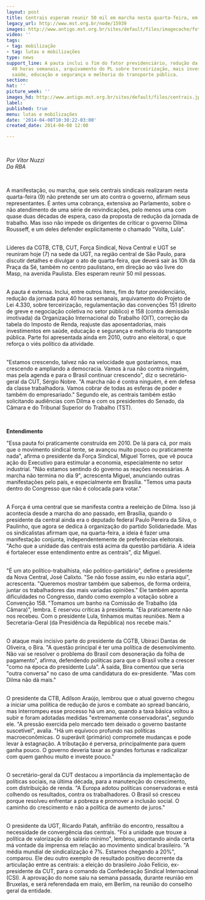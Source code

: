 ```yaml
---
layout: post
title: Centrais esperam reunir 50 mil em marcha nesta quarta-feira, em São Paulo
legacy_url: http://www.mst.org.br/node/15939
images: http://www.antigo.mst.org.br/sites/default/files/imagecache/foto_destaque/centrais.jpg
video: ''
tags:
- tag: mobilização
- tag: lutas e mobilizações
type: news
support_line: A pauta inclui o fim do fator previdenciário, redução da jornada para
  40 horas semanais, arquivamento do PL sobre terceirização, mais investimentos em
  saúde, educação e segurança e melhoria do transporte pública.
section: 
hat: ''
picture_week: ''
images_hd: http://www.antigo.mst.org.br/sites/default/files/centrais.jpg
label: 
published: true
menu: lutas e mobilizações
date: '2014-04-08T10:30:22-03:00'
created_date: 2014-04-08 12:00

---
```

<p>&nbsp;</p><p><em>Por Vitor Nuzzi<br>Da RBA</em></p><p>&nbsp;</p><p>A manifestação, ou marcha, que seis centrais sindicais realizaram nesta quarta-feira (9) não pretende ser um ato contra o governo, afirmam seus representantes. É antes uma cobrança, extensiva ao Parlamento, sobre o não atendimento de uma série de reivindicações, pelo menos uma com quase duas décadas de espera, caso da proposta de redução da jornada de trabalho. Mas isso não impede os dirigentes de criticar o governo Dilma Rousseff, e um deles defender explicitamente o chamado "Volta, Lula".</p><p><br>Líderes da CGTB, CTB, CUT, Força Sindical, Nova Central e UGT se reuniram hoje (7) na sede da UGT, na região central de São Paulo, para discutir detalhes e divulgar o ato de quarta-feira, que deverá sair às 10h da Praça da Sé, também no centro paulistano, em direção ao vão livre do Masp, na avenida Paulista. Eles esperam reunir 50 mil pessoas.</p><p><br>A pauta é extensa. Inclui, entre outros itens, fim do fator previdenciário, redução da jornada para 40 horas semanais, arquivamento do Projeto de Lei 4.330, sobre terceirização, regulamentação das convenções 151 (direito de greve e negociação coletiva no setor público) e 158 (contra demissão imotivada) da Organização Internacional do Trabalho (OIT), correção da tabela do Imposto de Renda, reajuste das aposentadorias, mais investimentos em saúde, educação e segurança e melhoria do transporte pública. Parte foi apresentada ainda em 2010, outro ano eleitoral, o que reforça o viés político da atividade.</p><p><br>"Estamos crescendo, talvez não na velocidade que gostaríamos, mas crescendo e ampliando a democracia. Vamos à rua não contra ninguém, mas pela agenda e para o Brasil continuar crescendo", diz o secretário-geral da CUT, Sérgio Nobre. "A marcha não é contra ninguém, é em defesa da classe trabalhadora. Vamos cobrar de todas as esferas de poder e também do empresariado." Segundo ele, as centrais também estão solicitando audiências com Dilma e com os presidentes do Senado, da Câmara e do Tribunal Superior do Trabalho (TST).</p><p>&nbsp;</p><p><strong>Entendimento</strong></p><p>"Essa pauta foi praticamente construída em 2010. De lá para cá, por mais que o movimento sindical tente, se avançou muito pouco ou praticamente nada", afirma o presidente da Força Sindical, Miguel Torres, que vê pouca ação do Executivo para estimular a economia, especialmente no setor industrial. "Não estamos sentindo do governo as reações necessárias. A marcha não termina no dia 9", acrescenta Miguel, anunciando outras manifestações pelo país, e especialmente em Brasília. "Temos uma pauta dentro do Congresso que não é colocada para votar."</p><p><br>A Força é uma central que se manifesta contra a reeleição de Dilma. Isso já acontecia desde a marcha do ano passado, em Brasília, quando o presidente da central ainda era o deputado federal Paulo Pereira da Silva, o Paulinho, que agora se dedica à organização do partido Solidariedade. Mas os sindicalistas afirmam que, na quarta-feira, a ideia é fazer uma manifestação conjunta, independentemente de preferências eleitorais. "Acho que a unidade das centrais está acima da questão partidária. A ideia é fortalecer esse entendimento entre as centrais", diz Miguel.</p><p><br>"É um ato político-trabalhista, não politico-partidário", define o presidente da Nova Central, José Calixto. "Se não fosse assim, eu não estaria aqui", acrescenta. "Queremos mostrar também que sabemos, de forma ordeira, juntar os trabalhadores das mais variadas opiniões." Ele também aponta dificuldades no Congresso, dando como exemplo a votação sobre a Convenção 158. "Tomamos um banho na Comissão de Trabalho (da Câmara)", lembra. E reservou críticas à presidenta. "Ela praticamente não nos recebeu. Com o presidente Lula, tínhamos muitas reuniões. Nem a Secretaria-Geral (da Presidência da República) nos recebe mais."</p><p><br>O ataque mais incisivo parte do presidente da CGTB, Ubiraci Dantas de Oliveira, o Bira. "A questão principal é ter uma política de desenvolvimento. Não vai se resolver o problema do Brasil com desoneração da folha de pagamento", afirma, defendendo políticas para que o Brasil volte a crescer "como na época do presidente Lula". À saída, Bira comentou que seria "outra conversa" no caso de uma candidatura do ex-presidente. "Mas com Dilma não dá mais."</p><p><br>O presidente da CTB, Adilson Araújo, lembrou que o atual governo chegou a iniciar uma política de redução de juros e combate ao spread bancário, mas interrompeu esse processo há um ano, quando a taxa básica voltou a subir e foram adotadas medidas "extremamente conservadoras", segundo ele. "A pressão exercida pelo mercado tem deixado o governo bastante suscetível", avalia. "Há um equívoco profundo nas políticas macroeconômicas. O superávit (primário) compromete mudanças e pode levar à estagnação. A tributação é perversa, principalmente para quem ganha pouco. O governo deveria taxar as grandes fortunas e radicalizar com quem ganhou muito e investe pouco."</p><p><br>O secretário-geral da CUT destacou a importância da implementação de políticas sociais, na última década, para a manutenção do crescimento, com distribuição de renda. "A Europa adotou políticas conservadoras e está colhendo os resultados, contra os trabalhadores. O Brasil só cresceu porque resolveu enfrentar a pobreza e promover a inclusão social. O caminho do crescimento e não a política de aumento de juros."</p><p><br>O presidente da UGT, Ricardo Patah, anfitrião do encontro, ressaltou a necessidade de convergência das centrais. "Foi a unidade que trouxe a política de valorização do salário mínimo", lembrou, apontando ainda certa má vontade da imprensa em relação ao movimento sindical brasileiro. "A média mundial de sindicalização é 7%. Estamos chegando a 20%", comparou. Ele deu outro exemplo de resultado positivo decorrente da articulação entre as centrais: a eleição do brasileiro João Felício, ex-presidente da CUT, para o comando da Confederação Sindical Internacional (CSI). A aprovação do nome saiu na semana passada, durante reunião em Bruxelas, e será referendada em maio, em Berlim, na reunião do conselho geral da entidade.</p><div>&nbsp;</div>
